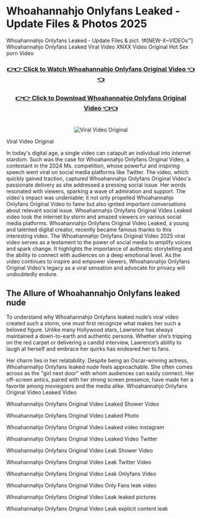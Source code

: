 # Whoahannahjo Onlyfans Leaked - Update Files & Photos 2025

Whoahannahjo Onlyfans Leaked - Update Files & pict. !#[NEW-X~VIDEOs™] Whoahannahjo Onlyfans Leaked Viral Video XNXX Video Original Hot Sex porn Video
<br>
<div align="center">
<h3><a href="https://links2leaks.com/whoahannahjo" rel="nofollow">👉👉 Click to Watch Whoahannahjo Onlyfans Original Video 👈👈</a></h3>
<h3><a href="https://links2leaks.com/whoahannahjo" rel="nofollow">👉👉 Click to Download Whoahannahjo Onlyfans Original Video 👈👈</a></h3>
<br>
<a href="https://links2leaks.com/whoahannahjo" rel="nofollow"><img src="https://i.ibb.co/Gkj2r4b/banner.png" alt="Viral Video Original" style="max-width: 100%; display: inline-block;" data-target="animated-image.originalImage"></a>
</div>

Viral Video Original

In today's digital age, a single video can catapult an individual into internet stardom. Such was the case for Whoahannahjo Onlyfans Original Video, a contestant in the 2024 Ms. competition, whose powerful and inspiring speech went viral on social media platforms like Twitter.
The video, which quickly gained traction, captured Whoahannahjo Onlyfans Original Video's passionate delivery as she addressed a pressing social issue. Her words resonated with viewers, sparking a wave of admiration and support. The video's impact was undeniable; it not only propelled Whoahannahjo Onlyfans Original Video to fame but also ignited important conversations about relevant social issue.
Whoahannahjo Onlyfans Original Video Leaked video took the internet by storm and amazed viewers on various social media platforms. Whoahannahjo Onlyfans Original Video Leaked, a young and talented digital creator, recently became famous thanks to this interesting video.
The Whoahannahjo Onlyfans Original Video 2025 viral video serves as a testament to the power of social media to amplify voices and spark change. It highlights the importance of authentic storytelling and the ability to connect with audiences on a deep emotional level. As the video continues to inspire and empower viewers, Whoahannahjo Onlyfans Original Video's legacy as a viral sensation and advocate for privacy will undoubtedly endure.

<h2>The Allure of Whoahannahjo Onlyfans leaked nude</h2>


To understand why Whoahannahjo Onlyfans leaked nude’s viral video created such a storm, one must first recognize what makes her such a beloved figure. Unlike many Hollywood stars, Lawrence has always maintained a down-to-earth and authentic persona. Whether she’s tripping on the red carpet or delivering a candid interview, Lawrence’s ability to laugh at herself and embrace her quirks has endeared her to fans.

Her charm lies in her relatability. Despite being an Oscar-winning actress, Whoahannahjo Onlyfans leaked nude feels approachable. She often comes across as the "girl next door" with whom audiences can easily connect. Her off-screen antics, paired with her strong screen presence, have made her a favorite among moviegoers and the media alike.
Whoahannahjo Onlyfans Original Video Leaked Video

Whoahannahjo Onlyfans Original Video Leaked Shower Video

Whoahannahjo Onlyfans Original Video Leaked Photo

Whoahannahjo Onlyfans Original Video Leaked video instagram

Whoahannahjo Onlyfans Original Video Leaked Video Twitter

Whoahannahjo Onlyfans Original Video Leak Shower Video

Whoahannahjo Onlyfans Original Video Leak Twitter Video

Whoahannahjo Onlyfans Original Video Leak Onlyfans Video

Whoahannahjo Onlyfans Original Video Only Fans leak video

Whoahannahjo Onlyfans Original Video Leak leaked pictures

Whoahannahjo Onlyfans Original Video Leak explicit content leak